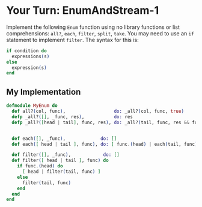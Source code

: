 # Your Turn: EnumAndStream-1

Implement the following `Enum` function using no library functions or list
comprehensions: `all?`, `each`, `filter`, `split`, `take`. You may need to use
an `if` statement to implement `filter`. The syntax for this is:

```elixir
if condition do
  expressions(s)
else
  expression(s)
end
```

## My Implementation

```elixir
defmodule MyEnum do
  def all?(col, func),                  do: _all?(col, func, true)
  defp _all?([], _func, res),           do: res
  defp _all?([head | tail], func, res), do: _all?(tail, func, res && func.(head))


  def each([], _func),             do: []
  def each([ head | tail ], func), do: [ func.(head) | each(tail, func) ]

  def filter([], _func),            do: []
  def filter([ head | tail ], func) do
    if func.(head) do
      [ head | filter(tail, func) ]
    else
      filter(tail, func)
    end
  end
end
```
